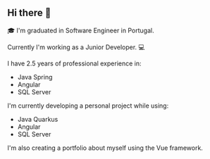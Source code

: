## Hi there 👋

🎓 I'm graduated in Software Engineer in Portugal.

Currently I'm working as a Junior Developer. 💻

I have 2.5 years of professional experience in:
- Java Spring
- Angular
- SQL Server

I'm currently developing a personal project while using:
- Java Quarkus
- Angular
- SQL Server

I'm also creating a portfolio about myself using the Vue framework.

<!--
**nunomeira8/nunomeira8** is a ✨ _special_ ✨ repository because its `README.md` (this file) appears on your GitHub profile.

Here are some ideas to get you started:

- 🔭 I’m currently working on ...
- 🌱 I’m currently learning ...
- 👯 I’m looking to collaborate on ...
- 🤔 I’m looking for help with ...
- 💬 Ask me about ...
- 📫 How to reach me: ...
- 😄 Pronouns: ...
- ⚡ Fun fact: ...
-->
